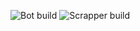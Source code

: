 ![Bot build](https://github.com/Arkirka/UpdateTracker/actions/workflows/bot.yml/badge.svg)
![Scrapper build](https://github.com/Arkirka/UpdateTracker/actions/workflows/scrapper.yml/badge.svg)
